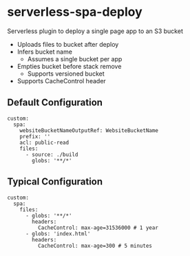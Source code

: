 # serverless-spa-deploy

Serverless plugin to deploy a single page app to an S3 bucket

* Uploads files to bucket after deploy
* Infers bucket name
  * Assumes a single bucket per app
* Empties bucket before stack remove
  * Supports versioned bucket
* Supports CacheControl header

## Default Configuration
```
custom:
  spa:
    websiteBucketNameOutputRef: WebsiteBucketName
    prefix: ''
    acl: public-read
    files:
      - source: ./build
        globs: '**/*'
```

## Typical Configuration
```
custom:
  spa:
    files:
      - globs: '**/*'
        headers:
          CacheControl: max-age=31536000 # 1 year
      - globs: 'index.html'
        headers:
          CacheControl: max-age=300 # 5 minutes
```
